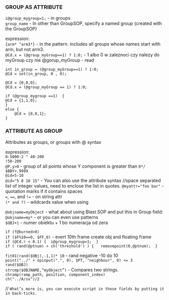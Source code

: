 ### GROUP AS ATTRIBUTE

`i@group_mygroup=1;` - in groups   
`group_name` - In other than GroupSOP, specify a named group (created with the GroupSOP)  

expression:  
`{arm* ^arm3*}`  - in the pattern. includes all groups whose names start with arm, but not arm3.   
`@Cd.x = (@group_myGroup==1) ? 1:0;` - 1 albo 0 w zaleznoci czy nalezy do myGroup czy nie @gorup_myGroup - read    

```
int in_group = (@group_myGroup==1) ? 1:0;
@Cd = set(in_group, 0 , 0);
```
```
@Cd = {0,0,0};
@Cd.x = (@group_myGroup == 1) ? 1:0;
```
```
if (@group_mygroup ==1)  {
@Cd = {1,1,0};
}
else {
    @Cd = {0,0,1};
}
```
### ATTRIBUTE AS GROUP
Attributes as groups, or groups with @ syntax

expression:  
`0-5000:2 ^ 40-200`  
`!50-200`   
`@P.y>0` - group of all points whose Y component is greater than `0*/ $BBY>.9999`     
`@id=5-10`  
`@id="5 8 10 15"` - You can also use the attribute syntax //space separated list of integer values, need to enclose the list in quotes. 
`@myattr="foo bar"` - quotation marks if it contains spaces   
`=`, `==`, and `!=`  - on string attr  
`(* and ?)` -  wildcards value when using   



`@objname=myObject` - what about using Blast SOP and put this in Group field:   
`@objname=my*` - or you can even use patterns   
`$OBJ+1` - numer obiektu + 1 bo numeracja od zera   

`if (f@burned>0)`  
`if ($F%10==0, $FF,0)` - evert 10th frame create obj and floating frame   
`if (@Cd.r < 0.1) {  i@group_mygroup=1;  }`   
`if ( rand(@ptnum) > ch('threshold') ) {   removepoint(0,@ptnum);  }`     

`fit01(rand($OBj),-1,1)* 10` - rand negative -10 do 10  
`point("../" + opinput(".", 0), $PT, "neighbour", 0) <= 3`    
`rand($OBJ)`   
`strcmp($OBJNAME,“myObject”)` - Compares two strings.  
`chramp(ramp_path, position, component_index)`   
`ch("../A/sx")/2`   

// `What’s more is, you can execute script in those fields by putting it in back-ticks.`
```
